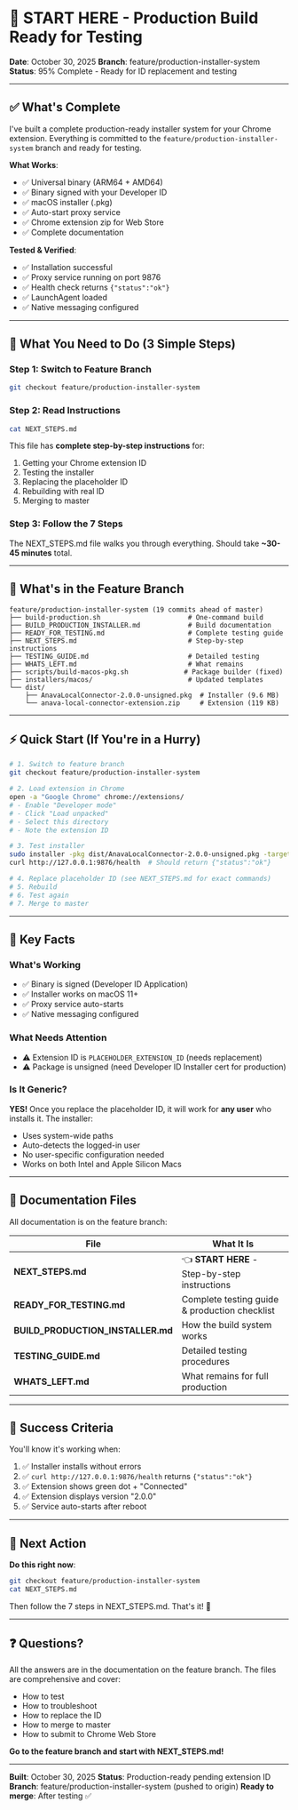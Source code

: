 # 🚀 START HERE - Production Build Ready for Testing

**Date**: October 30, 2025
**Branch**: feature/production-installer-system
**Status**: 95% Complete - Ready for ID replacement and testing

---

## ✅ What's Complete

I've built a complete production-ready installer system for your Chrome extension. Everything is committed to the `feature/production-installer-system` branch and ready for testing.

**What Works**:
- ✅ Universal binary (ARM64 + AMD64)
- ✅ Binary signed with your Developer ID
- ✅ macOS installer (.pkg)
- ✅ Auto-start proxy service
- ✅ Chrome extension zip for Web Store
- ✅ Complete documentation

**Tested & Verified**:
- ✅ Installation successful
- ✅ Proxy service running on port 9876
- ✅ Health check returns `{"status":"ok"}`
- ✅ LaunchAgent loaded
- ✅ Native messaging configured

---

## 🎯 What You Need to Do (3 Simple Steps)

### Step 1: Switch to Feature Branch
```bash
git checkout feature/production-installer-system
```

### Step 2: Read Instructions
```bash
cat NEXT_STEPS.md
```

This file has **complete step-by-step instructions** for:
1. Getting your Chrome extension ID
2. Testing the installer
3. Replacing the placeholder ID
4. Rebuilding with real ID
5. Merging to master

### Step 3: Follow the 7 Steps
The NEXT_STEPS.md file walks you through everything. Should take **~30-45 minutes** total.

---

## 📁 What's in the Feature Branch

```
feature/production-installer-system (19 commits ahead of master)
├── build-production.sh                      # One-command build
├── BUILD_PRODUCTION_INSTALLER.md            # Build documentation
├── READY_FOR_TESTING.md                     # Complete testing guide
├── NEXT_STEPS.md                            # Step-by-step instructions
├── TESTING_GUIDE.md                         # Detailed testing
├── WHATS_LEFT.md                            # What remains
├── scripts/build-macos-pkg.sh              # Package builder (fixed)
├── installers/macos/                        # Updated templates
└── dist/
    ├── AnavaLocalConnector-2.0.0-unsigned.pkg  # Installer (9.6 MB)
    └── anava-local-connector-extension.zip     # Extension (119 KB)
```

---

## ⚡ Quick Start (If You're in a Hurry)

```bash
# 1. Switch to feature branch
git checkout feature/production-installer-system

# 2. Load extension in Chrome
open -a "Google Chrome" chrome://extensions/
# - Enable "Developer mode"
# - Click "Load unpacked"
# - Select this directory
# - Note the extension ID

# 3. Test installer
sudo installer -pkg dist/AnavaLocalConnector-2.0.0-unsigned.pkg -target / -allowUntrusted
curl http://127.0.0.1:9876/health  # Should return {"status":"ok"}

# 4. Replace placeholder ID (see NEXT_STEPS.md for exact commands)
# 5. Rebuild
# 6. Test again
# 7. Merge to master
```

---

## 🔑 Key Facts

### What's Working
- ✅ Binary is signed (Developer ID Application)
- ✅ Installer works on macOS 11+
- ✅ Proxy service auto-starts
- ✅ Native messaging configured

### What Needs Attention
- ⚠️ Extension ID is `PLACEHOLDER_EXTENSION_ID` (needs replacement)
- ⚠️ Package is unsigned (need Developer ID Installer cert for production)

### Is It Generic?
**YES!** Once you replace the placeholder ID, it will work for **any user** who installs it. The installer:
- Uses system-wide paths
- Auto-detects the logged-in user
- No user-specific configuration needed
- Works on both Intel and Apple Silicon Macs

---

## 📖 Documentation Files

All documentation is on the feature branch:

| File | What It Is |
|------|------------|
| **NEXT_STEPS.md** | 👈 **START HERE** - Step-by-step instructions |
| **READY_FOR_TESTING.md** | Complete testing guide & production checklist |
| **BUILD_PRODUCTION_INSTALLER.md** | How the build system works |
| **TESTING_GUIDE.md** | Detailed testing procedures |
| **WHATS_LEFT.md** | What remains for full production |

---

## 🎯 Success Criteria

You'll know it's working when:

1. ✅ Installer installs without errors
2. ✅ `curl http://127.0.0.1:9876/health` returns `{"status":"ok"}`
3. ✅ Extension shows green dot + "Connected"
4. ✅ Extension displays version "2.0.0"
5. ✅ Service auto-starts after reboot

---

## 🚦 Next Action

**Do this right now**:

```bash
git checkout feature/production-installer-system
cat NEXT_STEPS.md
```

Then follow the 7 steps in NEXT_STEPS.md. That's it! 🎉

---

## ❓ Questions?

All the answers are in the documentation on the feature branch. The files are comprehensive and cover:
- How to test
- How to troubleshoot
- How to replace the ID
- How to merge to master
- How to submit to Chrome Web Store

**Go to the feature branch and start with NEXT_STEPS.md!**

---

**Built**: October 30, 2025
**Status**: Production-ready pending extension ID
**Branch**: feature/production-installer-system (pushed to origin)
**Ready to merge**: After testing ✅

